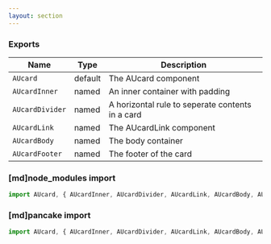 ```yaml
---
layout: section
---
```


### Exports

| Name       | Type    | Description
|------------|---------|-----------------------------------------------------------------------------
| `AUcard` | default | The AUcard component
| `AUcardInner` | named | An inner container with padding
| `AUcardDivider` | named | A horizontal rule to seperate contents in a card
| `AUcardLink` | named | The AUcardLink component
| `AUcardBody` | named | The body container
| `AUcardFooter` | named | The footer of the card



### [md]node_modules import

```jsx
import AUcard, { AUcardInner, AUcardDivider, AUcardLink, AUcardBody, AUcardFooter } from '@gov.au/card';

```

### [md]pancake import

```jsx
import AUcard, { AUcardInner, AUcardDivider, AUcardLink, AUcardBody, AUcardFooter } from './card.js';
```
